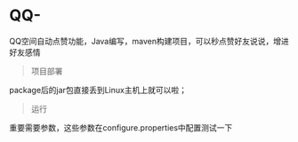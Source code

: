 # QQ-
QQ空间自动点赞功能，Java编写，maven构建项目，可以秒点赞好友说说，增进好友感情

>项目部署

package后的jar包直接丢到Linux主机上就可以啦；

>运行

  重要需要参数，这些参数在configure.properties中配置测试一下

